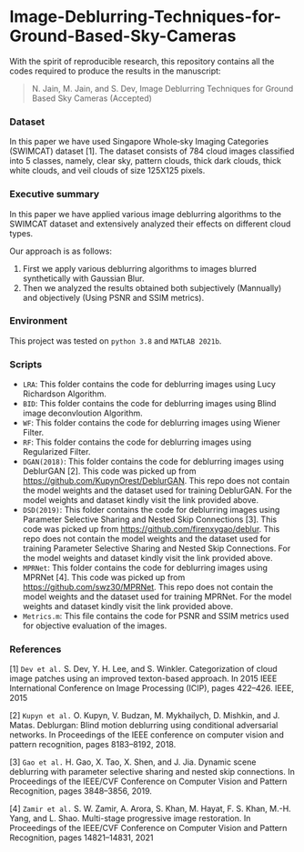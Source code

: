 # Image-Deblurring-Techniques-for-Ground-Based-Sky-Cameras
With the spirit of reproducible research, this repository contains all the codes required to produce the results in the manuscript:

> N. Jain, M. Jain, and S. Dev, Image Deblurring Techniques for Ground Based Sky Cameras (Accepted)

### Dataset
In this paper we have used Singapore Whole‐sky Imaging Categories (SWIMCAT) dataset [1]. The dataset consists of $784$ cloud images classified into 5 classes, namely, clear sky, pattern clouds, thick dark clouds, thick white clouds, and veil clouds of size 125X125 pixels.

### Executive summary
In this paper we have applied various image deblurring algorithms to the SWIMCAT dataset and extensively analyzed their effects on different cloud types. 

Our approach is as follows:
1. First we apply various deblurring algorithms to images blurred synthetically with Gaussian Blur. 
2. Then we analyzed the results obtained both subjectively (Mannually) and objectively (Using PSNR and SSIM metrics).

### Environment 
This project was tested on `python 3.8` and `MATLAB 2021b`.

### Scripts
+ `LRA`: This folder contains the code for deblurring images using Lucy Richardson Algorithm.
+ `BID`: This folder contains the code for deblurring images using Blind image deconvloution Algorithm.
+ `WF`: This folder contains the code for deblurring images using Wiener Filter.
+ `RF`: This folder contains the code for deblurring images using Regularized Filter.
+ `DGAN(2018)`: This folder contains the code for deblurring images using DeblurGAN [2]. This code was picked up from https://github.com/KupynOrest/DeblurGAN. This repo does not contain the model weights and the dataset used for training DeblurGAN. For the model weights and dataset kindly visit the link provided above.
+ `DSD(2019)`: This folder contains the code for deblurring images using Parameter Selective Sharing and Nested Skip Connections [3]. This code was picked up from https://github.com/firenxygao/deblur. This repo does not contain the model weights and the dataset used for training Parameter Selective Sharing and Nested Skip Connections. For the model weights and dataset kindly visit the link provided above.
+ `MPRNet`: This folder contains the code for deblurring images using MPRNet [4]. This code was picked up from https://github.com/swz30/MPRNet. This repo does not contain the model weights and the dataset used for training MPRNet. For the model weights and dataset kindly visit the link provided above.
+ `Metrics.m`: This file contains the code for PSNR and SSIM metrics used for objective evaluation of the images.

### References

[1] `Dev et al.` S. Dev, Y. H. Lee, and S. Winkler. Categorization of cloud image patches using an improved texton-based approach. In 2015 IEEE International Conference on Image Processing (ICIP), pages 422–426. IEEE, 2015

[2] `Kupyn et al.` O. Kupyn, V. Budzan, M. Mykhailych, D. Mishkin, and J. Matas. Deblurgan: Blind motion deblurring using conditional adversarial networks. In Proceedings of the IEEE conference on computer vision and pattern recognition, pages 8183–8192, 2018.

[3] `Gao et al.` H. Gao, X. Tao, X. Shen, and J. Jia. Dynamic scene deblurring with parameter selective sharing and nested skip connections. In Proceedings of the IEEE/CVF Conference on Computer Vision and Pattern Recognition, pages 3848–3856, 2019.

[4] `Zamir et al.` S. W. Zamir, A. Arora, S. Khan, M. Hayat, F. S. Khan, M.-H. Yang, and L. Shao. Multi-stage progressive image restoration. In Proceedings of the IEEE/CVF Conference on Computer Vision and Pattern Recognition, pages 14821–14831, 2021
